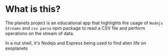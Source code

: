 # What is this?

The planets project is an educational app that highlights the usage of `Nodejs Streams` and `csv parse` npm package to read a CSV file and perform operations on the stream of data.

In a nut shell, it's Nodejs and Express being used to find alien life on exoplanets

